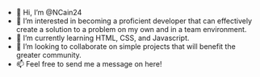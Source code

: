 - 👋 Hi, I’m @NCain24
- 👀 I’m interested in becoming a proficient developer that can effectively create a solution to a problem on my own and in a team environment.
- 🌱 I’m currently learning HTML, CSS, and Javascript.
- 💞️ I’m looking to collaborate on simple projects that will benefit the greater community.
- 📫 Feel free to send me a message on here!

<!---
NCain24/NCain24 is a ✨ special ✨ repository because its `README.md` (this file) appears on your GitHub profile.
You can click the Preview link to take a look at your changes.
--->
